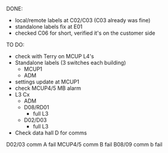 DONE:
- local/remote labels at C02/C03 (C03 already was fine)
- standalone labels fix at E01
- checked C06 for short, verified it's on the customer side

TO DO:
- check with Terry on MCUP L4's
- Standalone labels (3 switches each building)
	- MCUP1
	- ADM
- settings update at MCUP1
- check MCUP4/5 MB alarm
- L3 Cx
	- ADM
	- D08/RD01
		- full L3
	- D02/D03
		- full L3
- Check data hall D for comms

D02/03 comm A fail
MCUP4/5 comm B fail
B08/09 comm b fail